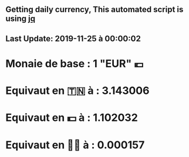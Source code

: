 ## Getting daily currency, This automated script is using [jq](https://stedolan.github.io/jq/)
## Last Update:  2019-11-25 à 00:00:02
 # Monaie de base : 1 "EUR" 💶 
 # Equivaut en 🇹🇳 à :  3.143006 
 # Equivaut en 💵 à : 1.102032
 # Equivaut en 🐱‍💻 à :  0.000157
